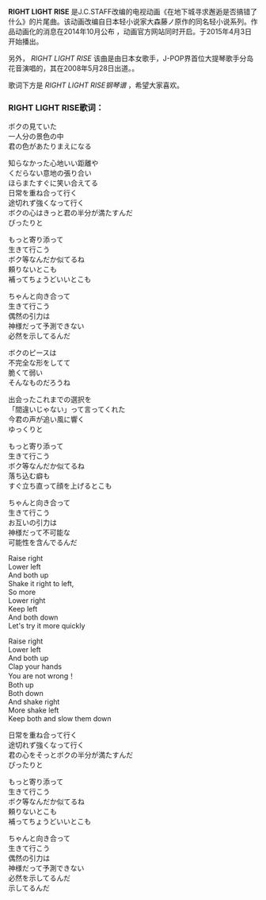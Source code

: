 

**RIGHT LIGHT RISE**
是J.C.STAFF改编的电视动画《在地下城寻求邂逅是否搞错了什么》的片尾曲。该动画改编自日本轻小说家大森藤ノ原作的同名轻小说系列。作品动画化的消息在2014年10月公布
，动画官方网站同时开启。于2015年4月3日开始播出。

另外， _RIGHT LIGHT RISE_ 该曲是由日本女歌手，J-POP界首位大提琴歌手分岛花音演唱的，其在2008年5月28日出道。。

歌词下方是 _RIGHT LIGHT RISE钢琴谱_ ，希望大家喜欢。

### RIGHT LIGHT RISE歌词：

ボクの見ていた  
一人分の景色の中  
君の色があたりまえになる

知らなかった心地いい距離や  
くだらない意地の張り合い  
ほらまたすぐに笑い合えてる  
日常を重ね合って行く  
途切れず強くなって行く  
ボクの心はきっと君の半分が満たすんだ  
ぴったりと

もっと寄り添って  
生きて行こう  
ボク等なんだか似てるね  
頼りないとこも  
補ってちょうどいいとこも

ちゃんと向き合って  
生きて行こう  
偶然の引力は  
神様だって予測できない  
必然を示してるんだ

ボクのピースは  
不完全な形をしてて  
脆くて弱い  
そんなものだろうね

出会ったこれまでの選択を  
「間違いじゃない」って言ってくれた  
今君の声が追い風に響く  
ゆっくりと

もっと寄り添って  
生きて行こう  
ボク等なんだか似てるね  
落ち込む癖も  
すぐ立ち直って顔を上げるとこも

ちゃんと向き合って  
生きて行こう  
お互いの引力は  
神様だって不可能な  
可能性を含んでるんだ

Raise right  
Lower left  
And both up  
Shake it right to left,  
So more  
Lower right  
Keep left  
And both down  
Let's try it more quickly

Raise right  
Lower left  
And both up  
Clap your hands  
You are not wrong！  
Both up  
Both down  
And shake right  
More shake left  
Keep both and slow them down

日常を重ね合って行く  
途切れず強くなって行く  
君の心をそっとボクの半分が満たすんだ  
ぴったりと

もっと寄り添って  
生きて行こう  
ボク等なんだか似てるね  
頼りないとこも  
補ってちょうどいいとこも

ちゃんと向き合って  
生きて行こう  
偶然の引力は  
神様だって予測できない  
必然を示してるんだ  
示してるんだ


